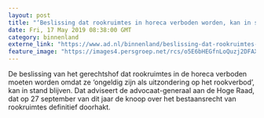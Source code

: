 ```yaml
---
layout: post
title: "‘Beslissing dat rookruimtes in horeca verboden worden, kan in stand blijven’"
date: Fri, 17 May 2019 08:38:00 GMT
category: binnenland
externe_link: "https://www.ad.nl/binnenland/beslissing-dat-rookruimtes-in-horeca-verboden-worden-kan-in-stand-blijven~ad66f2ef/"
feature_image: "https://images4.persgroep.net/rcs/o5E6bHEGfnLoQuzj2DFAX4cr5zo/diocontent/123663252/_fitwidth/400/?appId=21791a8992982cd8da851550a453bd7f&quality=0.7"
---
```


De beslissing van het gerechtshof dat rookruimtes in de horeca verboden moeten worden omdat ze ‘ongeldig zijn als uitzondering op het rookverbod’, kan in stand blijven. Dat adviseert de advocaat-generaal aan de Hoge Raad, dat op 27 september van dit jaar de knoop over het bestaansrecht van rookruimtes definitief doorhakt.
